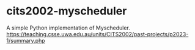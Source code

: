 # cits2002-myscheduler
A simple Python implementation of Myscheduler. https://teaching.csse.uwa.edu.au/units/CITS2002/past-projects/p2023-1/summary.php

